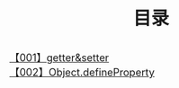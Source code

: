 <style>
p{
  line-height:1.5;
}
.line a{
  font-size:18px;
}

</style>
<p style = "font-size:32px;font-weight:bold;text-align:center;">目录</p>

<div class = "line"><a href = "/Home/front-end/js/js001">【001】getter&setter</a></div>
<div class = "line"><a href = "/Home/front-end/js/js002">【002】Object.defineProperty</a></div>

